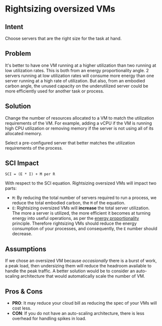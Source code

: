 # Rightsizing oversized VMs

## Intent

Choose servers that are the right size for the task at hand.

## Problem

It's better to have one VM running at a higher utilization than two running at low utilization rates. This is both from an energy proportionality angle. 2 servers running at low utilization rates will consume more energy than one server running at a high rate of utilization. But also, from an embodied carbon angle, the unused capacity on the underutilized server could be more efficiently used for another task or process.

## Solution

Change the number of resources allocated to a VM to match the utilization requirements of the VM. For example, adding a vCPU if the VM is running high CPU utilization or removing memory if the server is not using all of its allocated memory.

Select a pre-configured server that better matches the utilization requirements of the process.

## SCI Impact

`SCI = (E * I) + M per R`

With respect to the SCI equation. Rightsizing oversized VMs will impact two parts:

- `M`: By reducing the total number of servers required to run a process, we reduce the total embodied carbon, the `M` of the equation.
- `E`: Rightsizing oversized VMs will **increase** the total server utilization. The more a server is utilized, the more efficient it becomes at turning energy into useful operations, as per the [energy proportionality](https://principles.green/principles/energy-proportionality/) principle. Therefore rightsizing VMs should reduce the energy consumption of your processes, and consequently, the `E` number should decrease.

## Assumptions

If we chose an oversized VM because *occasionally* there is a burst of work, a peak load, then undersizing them will reduce the headroom available to handle the peak traffic. A better solution would be to consider an auto-scaling architecture that would automatically scale the number of VM.

## Pros & Cons

- **PRO**: It may reduce your cloud bill as reducing the spec of your VMs will cost less.
- **CON**: If you do not have an auto-scaling architecture, there is less overhead for handling spikes in load.
